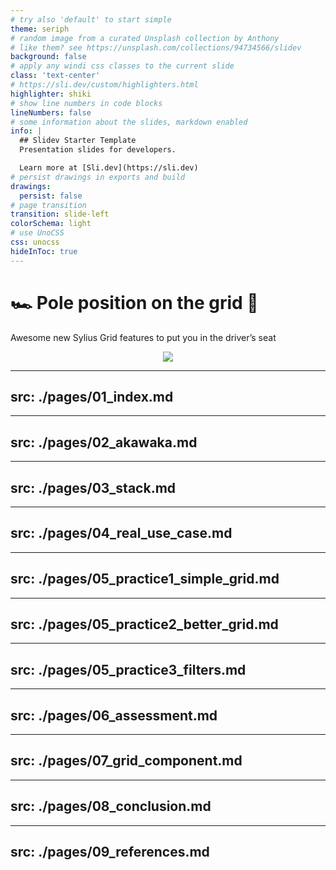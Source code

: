 ```yaml
---
# try also 'default' to start simple
theme: seriph
# random image from a curated Unsplash collection by Anthony
# like them? see https://unsplash.com/collections/94734566/slidev
background: false
# apply any windi css classes to the current slide
class: 'text-center'
# https://sli.dev/custom/highlighters.html
highlighter: shiki
# show line numbers in code blocks
lineNumbers: false
# some information about the slides, markdown enabled
info: |
  ## Slidev Starter Template
  Presentation slides for developers.

  Learn more at [Sli.dev](https://sli.dev)
# persist drawings in exports and build
drawings:
  persist: false
# page transition
transition: slide-left
colorSchema: light
# use UnoCSS
css: unocss
hideInToc: true
---
```


# 🏎️ Pole position on the grid 🏁

Awesome new Sylius Grid features to put you in the driver’s seat

<div align="center">
<img class="w-75" align="center" src="https://sylius.com/wp-content/uploads/2021/03/sylius-logo_sylius-logo-light-1024x422.jpg">
</div>

---
src: ./pages/01_index.md
---

---
src: ./pages/02_akawaka.md
---

---
src: ./pages/03_stack.md
---

---
src: ./pages/04_real_use_case.md
---

---
src: ./pages/05_practice1_simple_grid.md
---

---
src: ./pages/05_practice2_better_grid.md
---

---
src: ./pages/05_practice3_filters.md
---

---
src: ./pages/06_assessment.md
---

---
src: ./pages/07_grid_component.md
---

---
src: ./pages/08_conclusion.md
---

---
src: ./pages/09_references.md
---

